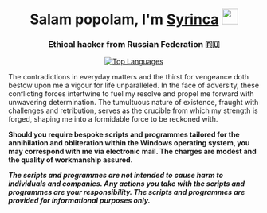 <h1 align="center">Salam popolam, I'm <a href="https://www.youtube.com/watch?v=POb02mjj2zE" target="_blank">Syrinca</a> 
<img src="https://github.com/blackcater/blackcater/raw/main/images/Hi.gif" height="32"/></h1>
<h3 align="center">Ethical hacker from Russian Federation 🇷🇺</h3>

<p align="center">
  <a href="https://github.com/anuraghazra/github-readme-stats">
    <img src="https://github-readme-stats.vercel.app/api/top-langs/?username=Syrinca" alt="Top Languages">
  </a>
</p>

The contradictions in everyday matters and the thirst for vengeance doth bestow upon me a vigour for life unparalleled. In the face of adversity, these conflicting forces intertwine to fuel my resolve and propel me forward with unwavering determination. The tumultuous nature of existence, fraught with challenges and retribution, serves as the crucible from which my strength is forged, shaping me into a formidable force to be reckoned with.

**Should you require bespoke scripts and programmes tailored for the annihilation and obliteration within the Windows operating system, you may correspond with me via electronic mail. The charges are modest and the quality of workmanship assured.**

***The scripts and programmes are not intended to cause harm to individuals and companies. Any actions you take with the scripts and programmes are your responsibility. The scripts and programmes are provided for informational purposes only.***
